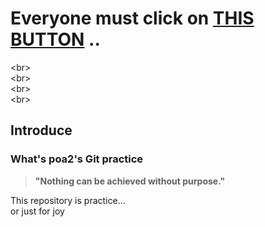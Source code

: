 # [](https://github.com) Everyone must click on **[THIS BUTTON](https://github.com)** ..
\<br\><br>\<br\><br>\<br\><br>\<br\><br>
## Introduce
### What's poa2's Git practice
> **"Nothing can be achieved without purpose."**

This repository is practice...<br>
or just for joy

